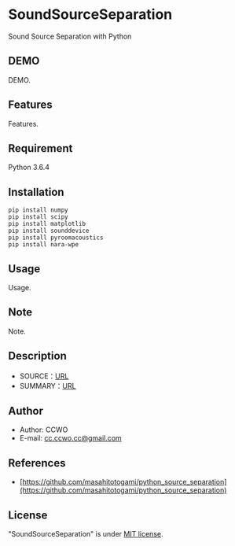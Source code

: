 # SoundSourceSeparation

Sound Source Separation with Python

## DEMO

DEMO.

## Features

Features.

## Requirement

Python 3.6.4

## Installation

```text
pip install numpy
pip install scipy
pip install matplotlib
pip install sounddevice
pip install pyroomacoustics
pip install nara-wpe
```

## Usage

Usage.

## Note

Note.

## Description

- SOURCE：[URL](SOURCE.md)
- SUMMARY：[URL](SUMMARY.md)

## Author

- Author: CCWO
- E-mail: cc.ccwo.cc@gmail.com

## References

- [https://github.com/masahitotogami/python_source_separation](https://github.com/masahitotogami/python_source_separation)

## License

"SoundSourceSeparation" is under [MIT license](https://en.wikipedia.org/wiki/MIT_License).
